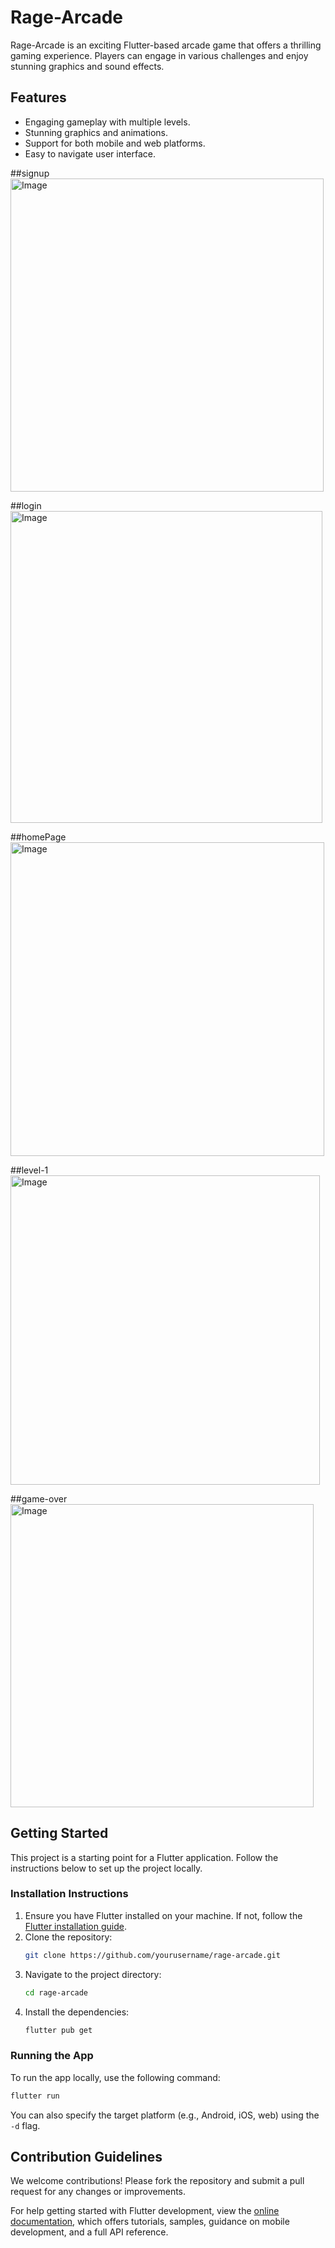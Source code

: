 # Rage-Arcade

Rage-Arcade is an exciting Flutter-based arcade game that offers a thrilling gaming experience. Players can engage in various challenges and enjoy stunning graphics and sound effects.

## Features
- Engaging gameplay with multiple levels.
- Stunning graphics and animations.
- Support for both mobile and web platforms.
- Easy to navigate user interface.

##signup
<img width="501" alt="Image" src="https://github.com/user-attachments/assets/764a5879-75f7-4f56-8d86-062d7d545ff1" />

##login
<img width="499" alt="Image" src="https://github.com/user-attachments/assets/6b8ec8d2-c4a0-42ae-8010-bca9db198219" />

##homePage
<img width="502" alt="Image" src="https://github.com/user-attachments/assets/7a054a19-1207-4fb7-b485-f7ae5e00dae9" />

##level-1
<img width="495" alt="Image" src="https://github.com/user-attachments/assets/2664945f-fedb-4b84-a4c8-b2eacb498443" />

##game-over
<img width="485" alt="Image" src="https://github.com/user-attachments/assets/70b07115-03a5-4b7a-a2b8-b7d4a4d627f6" />


## Getting Started

This project is a starting point for a Flutter application. Follow the instructions below to set up the project locally.

### Installation Instructions
1. Ensure you have Flutter installed on your machine. If not, follow the [Flutter installation guide](https://docs.flutter.dev/get-started/install).
2. Clone the repository:
   ```bash
   git clone https://github.com/yourusername/rage-arcade.git
   ```
3. Navigate to the project directory:
   ```bash
   cd rage-arcade
   ```
4. Install the dependencies:
   ```bash
   flutter pub get
   ```

### Running the App
To run the app locally, use the following command:
```bash
flutter run
```
You can also specify the target platform (e.g., Android, iOS, web) using the `-d` flag.

## Contribution Guidelines
We welcome contributions! Please fork the repository and submit a pull request for any changes or improvements.

For help getting started with Flutter development, view the [online documentation](https://docs.flutter.dev/), which offers tutorials, samples, guidance on mobile development, and a full API reference.
